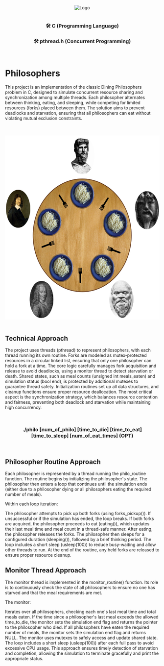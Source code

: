 <div align="center">
  <img src="https://www.dieter-schwarz-stiftung.de/files/Projects/Project%20logos/Logo_42HN-min.jpg" alt="Logo"/>
</div>

<br>
<div align="center">
  
  ### 🛠 C (Programming Language)
  ### 🛠 pthread.h (Concurrent Programming)
</div>

<br>

# Philosophers

This project is an implementation of the classic Dining Philosophers problem in C, designed to simulate concurrent 
resource sharing and synchronization among multiple threads. Each philosopher alternates between thinking, eating, 
and sleeping, while competing for limited resources (forks) placed between them. The solution aims to prevent deadlocks 
and starvation, ensuring that all philosophers can eat without violating mutual exclusion constraints.

<div align="center">
  <br><br>
  <img src="https://github.com/chrisov/philosophers/blob/b2665a9bc07ba8c96a78f6830e6fbc5d3536c43c/table.png" alt="Table picture" width="600" height="600"/>
  <br><br>
</div>


## Technical Approach <br>
<p>The project uses threads (pthread) to represent philosophers, with each thread running its own routine. 
Forks are modeled as mutex-protected resources in a circular linked list, ensuring that only one philosopher can hold 
a fork at a time. The core logic carefully manages fork acquisition and release to avoid deadlocks, using a monitor 
thread to detect starvation or death. Shared states, such as meal counts (unsigned int meals_eaten) and simulation status
(bool end), is protected by additional mutexes to guarantee thread safety. Initialization routines set up all data structures,
and cleanup functions ensure proper resource deallocation. The most critical aspect is the synchronization strategy, which balances 
resource contention and fairness, preventing both deadlock and starvation while maintaining high concurrency.</p>

<div align="center"><br>

  ### ./philo [num_of_philo]  [time_to_die]  [time_to_eat]  [time_to_sleep]  [num_of_eat_times] (OPT)
</div><br>

## Philosopher Routine Approach
<p>Each philosopher is represented by a thread running the philo_routine function. The routine begins by initializing 
the philosopher's state. The philosopher then enters a loop that continues until the simulation ends (either due to
a philosopher dying or all philosophers eating the required number of meals).</p>

Within each loop iteration:

<p>The philosopher attempts to pick up both forks (using forks_pickup()). If unsuccessful or if the simulation has ended, the loop breaks.
If both forks are acquired, the philosopher proceeds to eat (eating()), which updates their last meal time and meal count in a thread-safe manner. 
After eating, the philosopher releases the forks. The philosopher then sleeps for a configured duration (sleeping()),
followed by a brief thinking period. The loop includes a short sleep (usleep(100)) to reduce busy-waiting and allow other threads to run.
At the end of the routine, any held forks are released to ensure proper resource cleanup.</p>

## Monitor Thread Approach
<p>The monitor thread is implemented in the monitor_routine() function. Its role is to continuously check the state of all 
philosophers to ensure no one has starved and that the meal requirements are met.</p>

The monitor:

<p>Iterates over all philosophers, checking each one's last meal time and total meals eaten.
If the time since a philosopher's last meal exceeds the allowed time_to_die, the monitor sets the simulation end flag 
and returns the pointer to the philosopher who died. If all philosophers have eaten the required number of meals,
the monitor sets the simulation end flag and returns NULL. The monitor uses mutexes to safely access and update shared state.
The loop includes a short sleep (usleep(100)) after each full pass to avoid excessive CPU usage.
This approach ensures timely detection of starvation and completion, allowing the simulation to terminate gracefully and print the appropriate status.</p>

